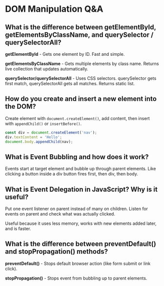 # DOM Manipulation Q&A

## What is the difference between getElementById, getElementsByClassName, and querySelector / querySelectorAll?

**getElementById** - Gets one element by ID. Fast and simple.

**getElementsByClassName** - Gets multiple elements by class name. Returns live collection that updates automatically.

**querySelector/querySelectorAll** - Uses CSS selectors. querySelector gets first match, querySelectorAll gets all matches. Returns static list.

## How do you create and insert a new element into the DOM?

Create element with `document.createElement()`, add content, then insert with `appendChild()` or `insertBefore()`.

```javascript
const div = document.createElement('nav');
div.textContent = 'Hello';
document.body.appendChild(nav);
```

## What is Event Bubbling and how does it work?

Events start at target element and bubble up through parent elements. Like clicking a button inside a div  button fires first, then div, then body.

## What is Event Delegation in JavaScript? Why is it useful?

Put one event listener on parent instead of many on children. Listen for events on parent and check what was actually clicked.

Useful because it uses less memory, works with new elements added later, and is faster.

## What is the difference between preventDefault() and stopPropagation() methods?

**preventDefault()** - Stops default browser action (like form submit or link click).

**stopPropagation()** - Stops event from bubbling up to parent elements.